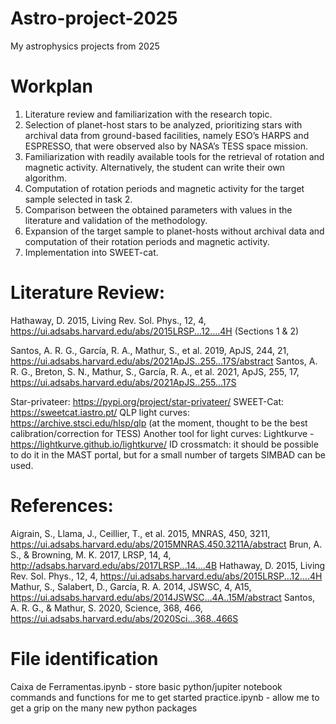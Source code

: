 # Astro-project-2025
My astrophysics projects from 2025



# Workplan
1. Literature review and familiarization with the research topic.
2. Selection of planet-host stars to be analyzed, prioritizing stars with archival data from ground-based facilities, namely ESO’s HARPS and ESPRESSO, that were observed also by NASA’s TESS space mission.
3. Familiarization with readily available tools for the retrieval of rotation and magnetic activity. Alternatively, the student can write their own algorithm.
4. Computation of rotation periods and magnetic activity for the target sample selected in task 2.
5. Comparison between the obtained parameters with values in the literature and validation of the methodology.
6. Expansion of the target sample to planet-hosts without archival data and computation of their rotation periods and magnetic activity.
7. Implementation into SWEET-cat.



# Literature Review:
Hathaway, D. 2015, Living Rev. Sol. Phys., 12, 4, https://ui.adsabs.harvard.edu/abs/2015LRSP...12....4H
(Sections 1 & 2)

Santos, A. R. G., García, R. A., Mathur, S., et al. 2019, ApJS, 244, 21, https://ui.adsabs.harvard.edu/abs/2021ApJS..255...17S/abstract
Santos, A. R. G., Breton, S. N., Mathur, S., García, R. A., et al. 2021, ApJS, 255, 17, https://ui.adsabs.harvard.edu/abs/2021ApJS..255...17S

Star-privateer: https://pypi.org/project/star-privateer/
SWEET-Cat: https://sweetcat.iastro.pt/
QLP light curves: https://archive.stsci.edu/hlsp/qlp (at the moment, thought to be the best calibration/correction for TESS)
Another tool for light curves: Lightkurve - https://lightkurve.github.io/lightkurve/ 
ID crossmatch: it should be possible to do it in the MAST portal, but for a small number of targets SIMBAD can be used.



# References:
Aigrain, S., Llama, J., Ceillier, T., et al. 2015, MNRAS, 450, 3211, https://ui.adsabs.harvard.edu/abs/2015MNRAS.450.3211A/abstract
Brun, A. S., & Browning, M. K. 2017, LRSP, 14, 4, http://adsabs.harvard.edu/abs/2017LRSP...14....4B
Hathaway, D. 2015, Living Rev. Sol. Phys., 12, 4, https://ui.adsabs.harvard.edu/abs/2015LRSP...12....4H
Mathur, S., Salabert, D., García, R. A. 2014, JSWSC, 4, A15, https://ui.adsabs.harvard.edu/abs/2014JSWSC...4A..15M/abstract
Santos, A. R. G., & Mathur, S. 2020, Science, 368, 466, https://ui.adsabs.harvard.edu/abs/2020Sci...368..466S



# File identification 
Caixa de Ferramentas.ipynb - store basic python/jupiter notebook commands and functions for me to get started
practice.ipynb - allow me to get a grip on the many new python packages